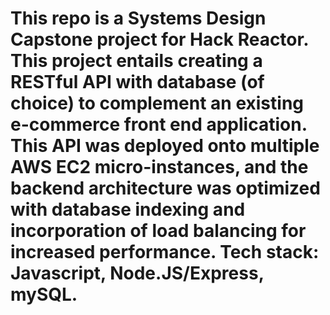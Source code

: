 # This repo is a Systems Design Capstone project for Hack Reactor. This project entails creating a RESTful API with database (of choice) to complement an existing e-commerce front end application. This API was deployed onto multiple AWS EC2 micro-instances, and the backend architecture was optimized with database indexing and incorporation of load balancing for increased performance. Tech stack: Javascript, Node.JS/Express, mySQL.

